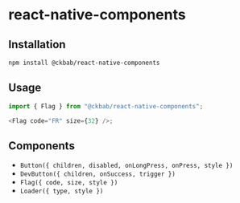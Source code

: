 # react-native-components

## Installation

```bash
npm install @ckbab/react-native-components
```

## Usage

```js
import { Flag } from "@ckbab/react-native-components";

<Flag code="FR" size={32} />;
```

## Components

- `Button({ children, disabled, onLongPress, onPress, style })`
- `DevButton({ children, onSuccess, trigger })`
- `Flag({ code, size, style })`
- `Loader({ type, style })`
